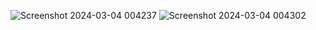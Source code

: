 ![Screenshot 2024-03-04 004237](https://github.com/Sumitmarathe0011/Power-Bi-projects/assets/86911300/da3f068d-d1db-4b36-954c-451e0cedf7f5)
![Screenshot 2024-03-04 004302](https://github.com/Sumitmarathe0011/Power-Bi-projects/assets/86911300/32acdcca-f80a-49b6-8897-691e8720b9bf)
